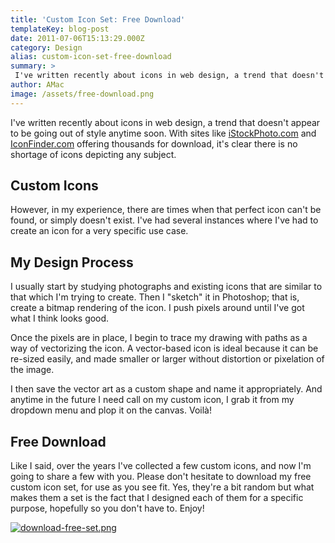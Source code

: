 ```yaml
---
title: 'Custom Icon Set: Free Download'
templateKey: blog-post
date: 2011-07-06T15:13:29.000Z
category: Design
alias: custom-icon-set-free-download
summary: > 
 I've written recently about icons in web design, a trend that doesn't appear to be going out of style anytime soon. With sites like iStockPhoto.com and IconFinder.com offering thousands for download, it's clear there is no shortage of icons depicting any subject.
author: AMac
image: /assets/free-download.png
---
```


I've written recently about icons in web design, a trend that doesn't appear to be going out of style anytime soon. With sites like [iStockPhoto.com](http://www.istockphoto.com) and [IconFinder.com](https://www.iconfinder.com/) offering thousands for download, it's clear there is no shortage of icons depicting any subject.

Custom Icons
------------

However, in my experience, there are times when that perfect icon can't be found, or simply doesn't exist. I've had several instances where I've had to create an icon for a very specific use case.

My Design Process
-----------------

I usually start by studying photographs and existing icons that are similar to that which I'm trying to create. Then I "sketch" it in Photoshop; that is, create a bitmap rendering of the icon. I push pixels around until I've got what I think looks good.

Once the pixels are in place, I begin to trace my drawing with paths as a way of vectorizing the icon. A vector-based icon is ideal because it can be re-sized easily, and made smaller or larger without distortion or pixelation of the image.

I then save the vector art as a custom shape and name it appropriately. And anytime in the future I need call on my custom icon, I grab it from my dropdown menu and plop it on the canvas. Voilà!

Free Download
-------------

Like I said, over the years I've collected a few custom icons, and now I'm going to share a few with you. Please don't hesitate to download my free custom icon set, for use as you see fit. Yes, they're a bit random but what makes them a set is the fact that I designed each of them for a specific purpose, hopefully so you don't have to. Enjoy!

[![download-free-set.png](/sites/default/files/download-free-set.png)](/sites/default/files/icons.psd)